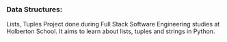 ### Data Structures:
 Lists, Tuples Project done during Full Stack Software Engineering studies at Holberton School. It aims to learn about lists, tuples and strings in Python.